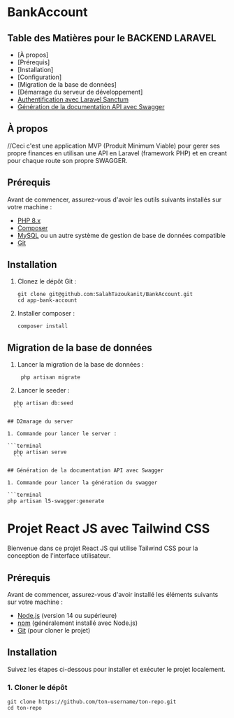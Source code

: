 # BankAccount

## Table des Matières pour le BACKEND LARAVEL

- [À propos]
- [Prérequis]
- [Installation]
- [Configuration]
- [Migration de la base de données]
- [Démarrage du serveur de développement]
- [Authentification avec Laravel Sanctum](#authentification-avec-laravel-sanctum)
- [Génération de la documentation API avec Swagger](#génération-de-la-documentation-api-avec-swagger)

## À propos

//Ceci c'est une application MVP (Produit Minimum Viable) pour gerer ses propre finances en utilisan une API en Laravel (framework PHP) et en creant pour chaque route son propre SWAGGER.

## Prérequis

Avant de commencer, assurez-vous d'avoir les outils suivants installés sur votre machine :

- [PHP 8.x](https://www.php.net/downloads)
- [Composer](https://getcomposer.org/download/)
- [MySQL](https://dev.mysql.com/downloads/) ou un autre système de gestion de base de données compatible
- [Git](https://git-scm.com/downloads)

## Installation

1. Clonez le dépôt Git :

   ```terminal
   git clone git@github.com:SalahTazoukanit/BankAccount.git
   cd app-bank-account
   ```

2. Installer composer :

   ```terminal
   composer install
   ```

## Migration de la base de données

1. Lancer la migration de la base de données :

   ```terminal
    php artisan migrate
   ```

2. Lancer le seeder :

````terminal
  php artisan db:seed
  ```

## D2marage du server

1. Commande pour lancer le server :

```terminal
  php artisan serve
  ```

## Génération de la documentation API avec Swagger

1. Commande pour lancer la génération du swagger

```terminal
php artisan l5-swagger:generate
````

# Projet React JS avec Tailwind CSS

Bienvenue dans ce projet React JS qui utilise Tailwind CSS pour la conception de l'interface utilisateur.

## Prérequis

Avant de commencer, assurez-vous d'avoir installé les éléments suivants sur votre machine :

- [Node.js](https://nodejs.org/) (version 14 ou supérieure)
- [npm](https://www.npmjs.com/) (généralement installé avec Node.js)
- [Git](https://git-scm.com/) (pour cloner le projet)

## Installation

Suivez les étapes ci-dessous pour installer et exécuter le projet localement.

### 1. Cloner le dépôt

```terminal
git clone https://github.com/ton-username/ton-repo.git
cd ton-repo

```
